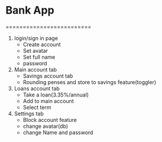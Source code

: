 # Bank App

=========================

1. login/sign in page
    - Create account
    - Set avatar
    - Set full name
    - password
2. Main account tab
    - Savings account tab
    - Rounding penses and store to savings feature(toggler)
3. Loans account tab
    - Take a loan(3.35%/annual)
    - Add to main account
    - Select term
4. Settings tab
    - Block account feature
    - change avatar(db)
    - change Name and password
